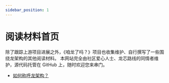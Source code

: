 ```yaml
---
sidebar_position: 1
---
```


# 阅读材料首页

除了跟踪上游项目进展之外，《咱龙了吗？》项目也收集维护、自行撰写了一些围绕龙架构的其他阅读材料。
本网站完全由社区爱心人士、龙芯路线的同情者维护，源代码托管在 GitHub 上，随时欢迎您来串门。

* [如何称呼龙架构？](loong-or-loongarch.md)
